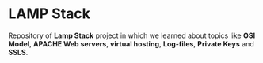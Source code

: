 # LAMP Stack
Repository of **Lamp Stack** project in which we learned about topics like **OSI Model**, **APACHE Web servers**, **virtual hosting**, **Log-files**, **Private Keys** and **SSLS**.
